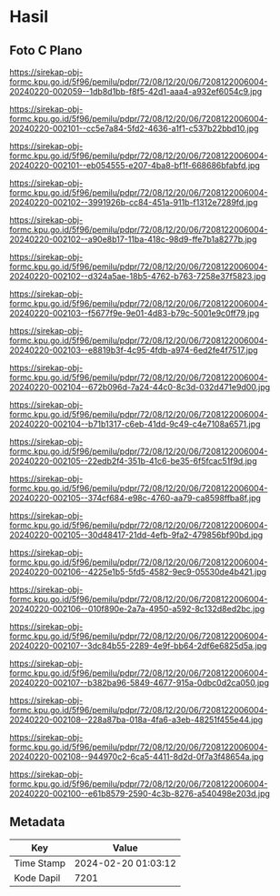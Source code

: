 # Hasil

## Foto C Plano

https://sirekap-obj-formc.kpu.go.id/5f96/pemilu/pdpr/72/08/12/20/06/7208122006004-20240220-002059--1db8d1bb-f8f5-42d1-aaa4-a932ef6054c9.jpg

https://sirekap-obj-formc.kpu.go.id/5f96/pemilu/pdpr/72/08/12/20/06/7208122006004-20240220-002101--cc5e7a84-5fd2-4636-a1f1-c537b22bbd10.jpg

https://sirekap-obj-formc.kpu.go.id/5f96/pemilu/pdpr/72/08/12/20/06/7208122006004-20240220-002101--eb054555-e207-4ba8-bf1f-668686bfabfd.jpg

https://sirekap-obj-formc.kpu.go.id/5f96/pemilu/pdpr/72/08/12/20/06/7208122006004-20240220-002102--3991926b-cc84-451a-911b-f1312e7289fd.jpg

https://sirekap-obj-formc.kpu.go.id/5f96/pemilu/pdpr/72/08/12/20/06/7208122006004-20240220-002102--a90e8b17-11ba-418c-98d9-ffe7b1a8277b.jpg

https://sirekap-obj-formc.kpu.go.id/5f96/pemilu/pdpr/72/08/12/20/06/7208122006004-20240220-002102--d324a5ae-18b5-4762-b763-7258e37f5823.jpg

https://sirekap-obj-formc.kpu.go.id/5f96/pemilu/pdpr/72/08/12/20/06/7208122006004-20240220-002103--f5677f9e-9e01-4d83-b79c-5001e9c0ff79.jpg

https://sirekap-obj-formc.kpu.go.id/5f96/pemilu/pdpr/72/08/12/20/06/7208122006004-20240220-002103--e8819b3f-4c95-4fdb-a974-6ed2fe4f7517.jpg

https://sirekap-obj-formc.kpu.go.id/5f96/pemilu/pdpr/72/08/12/20/06/7208122006004-20240220-002104--672b096d-7a24-44c0-8c3d-032d471e9d00.jpg

https://sirekap-obj-formc.kpu.go.id/5f96/pemilu/pdpr/72/08/12/20/06/7208122006004-20240220-002104--b71b1317-c6eb-41dd-9c49-c4e7108a6571.jpg

https://sirekap-obj-formc.kpu.go.id/5f96/pemilu/pdpr/72/08/12/20/06/7208122006004-20240220-002105--22edb2f4-351b-41c6-be35-6f5fcac51f9d.jpg

https://sirekap-obj-formc.kpu.go.id/5f96/pemilu/pdpr/72/08/12/20/06/7208122006004-20240220-002105--374cf684-e98c-4760-aa79-ca8598ffba8f.jpg

https://sirekap-obj-formc.kpu.go.id/5f96/pemilu/pdpr/72/08/12/20/06/7208122006004-20240220-002105--30d48417-21dd-4efb-9fa2-479856bf90bd.jpg

https://sirekap-obj-formc.kpu.go.id/5f96/pemilu/pdpr/72/08/12/20/06/7208122006004-20240220-002106--4225e1b5-5fd5-4582-9ec9-05530de4b421.jpg

https://sirekap-obj-formc.kpu.go.id/5f96/pemilu/pdpr/72/08/12/20/06/7208122006004-20240220-002106--010f890e-2a7a-4950-a592-8c132d8ed2bc.jpg

https://sirekap-obj-formc.kpu.go.id/5f96/pemilu/pdpr/72/08/12/20/06/7208122006004-20240220-002107--3dc84b55-2289-4e9f-bb64-2df6e6825d5a.jpg

https://sirekap-obj-formc.kpu.go.id/5f96/pemilu/pdpr/72/08/12/20/06/7208122006004-20240220-002107--b382ba96-5849-4677-915a-0dbc0d2ca050.jpg

https://sirekap-obj-formc.kpu.go.id/5f96/pemilu/pdpr/72/08/12/20/06/7208122006004-20240220-002108--228a87ba-018a-4fa6-a3eb-48251f455e44.jpg

https://sirekap-obj-formc.kpu.go.id/5f96/pemilu/pdpr/72/08/12/20/06/7208122006004-20240220-002108--944970c2-6ca5-4411-8d2d-0f7a3f48654a.jpg

https://sirekap-obj-formc.kpu.go.id/5f96/pemilu/pdpr/72/08/12/20/06/7208122006004-20240220-002100--e61b8579-2590-4c3b-8276-a540498e203d.jpg


## Metadata

| Key        | Value               |
| ---------- | ------------------- |
| Time Stamp | 2024-02-20 01:03:12 |
| Kode Dapil | 7201                |



